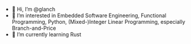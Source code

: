 - 👋 Hi, I’m @glanch
- 👀 I’m interested in Embedded Software Engineering, Functional Programming, Python, (Mixed-)Integer Linear Programming, especially Branch-and-Price
- 🌱 I’m currently learning Rust

<!---
glanch/glanch is a ✨ special ✨ repository because its `README.md` (this file) appears on your GitHub profile.
You can click the Preview link to take a look at your changes.
--->
